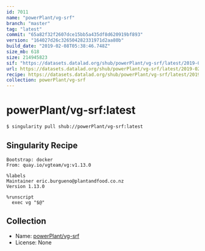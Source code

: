```yaml
---
id: 7011
name: "powerPlant/vg-srf"
branch: "master"
tag: "latest"
commit: "65a82f32f2607dce15bb5a435df8d620919bf893"
version: "164027d26c326504282331971d2aa80b"
build_date: "2019-02-08T05:38:46.748Z"
size_mb: 618
size: 214945823
sif: "https://datasets.datalad.org/shub/powerPlant/vg-srf/latest/2019-02-08-65a82f32-164027d2/164027d26c326504282331971d2aa80b.simg"
url: https://datasets.datalad.org/shub/powerPlant/vg-srf/latest/2019-02-08-65a82f32-164027d2/
recipe: https://datasets.datalad.org/shub/powerPlant/vg-srf/latest/2019-02-08-65a82f32-164027d2/Singularity
collection: powerPlant/vg-srf
---
```


# powerPlant/vg-srf:latest

```bash
$ singularity pull shub://powerPlant/vg-srf:latest
```

## Singularity Recipe

```singularity
Bootstrap: docker
From: quay.io/vgteam/vg:v1.13.0

%labels
Maintainer eric.burgueno@plantandfood.co.nz
Version 1.13.0

%runscript
  exec vg "$@"
```

## Collection

 - Name: [powerPlant/vg-srf](https://github.com/powerPlant/vg-srf)
 - License: None

